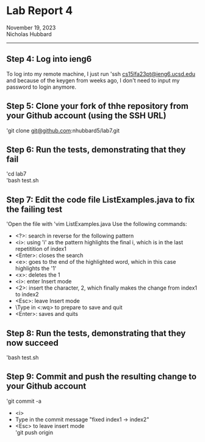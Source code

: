 # __Lab Report 4__  
November 19, 2023  
Nicholas Hubbard  

------------
## Step 4: Log into ieng6
To log into my remote machine, I just run 'ssh cs15lfa23pt@ieng6.ucsd.edu and because of the keygen from weeks ago, I don't need to input my password to login anymore.

## Step 5: Clone your fork of thhe repository from your Github account (using the SSH URL)
\'git clone git@github.com:nhubbard5/lab7.git

## Step 6: Run the tests, demonstrating that they fail
\'cd lab7  
\'bash test.sh  

## Step 7: Edit the code file ListExamples.java to fix the failing test
\'Open the file with \'vim ListExamples.java
Use the following commands:
- \<?>: search in reverse for the following pattern
- \<i>: using 'i' as the pattern highlights the final i, which is in the last repetitition of index1
- \<Enter>: closes the search
- \<e>: goes to the end of the highlighted word, which in this case highlights the '1'
- \<x>: deletes the 1
- \<i>: enter Insert mode
- \<2>: insert the character, 2, which finally makes the change from index1 to index2
- \<Esc>: leave Insert mode
- \Type in <:wq> to prepare to save and quit
- \<Enter>: saves and quits

## Step 8: Run the tests, demonstrating that they now succeed
\'bash test.sh

## Step 9: Commit and push the resulting change to your Github account
\'git commit -a
- \<i>
- Type in the commit message "fixed index1 -> index2"
- \<Esc> to leave insert mode  
'git push origin
